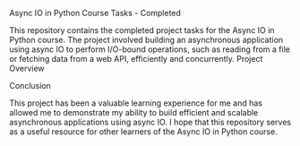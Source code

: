 Async IO in Python Course Tasks - Completed

This repository contains the completed project tasks for the Async IO
in Python course. The project involved building an asynchronous application
using async IO to perform I/O-bound operations, such as reading from a file
or fetching data from a web API, efficiently and concurrently.
Project Overview

Conclusion

This project has been a valuable learning experience for me and has allowed
me to demonstrate my ability to build efficient and scalable asynchronous
applications using async IO. I hope that this repository serves as a useful
resource for other learners of the Async IO in Python course.
